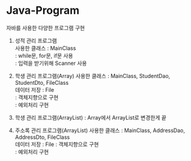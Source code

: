 # Java-Program
자바를 사용한 다양한 프로그램 구현
1. 성적 관리 프로그램  
사용한 클래스 : MainClass  
: while문, for문, if문 사용  
: 입력을 받기위해 Scanner 사용

2. 학생 관리 프로그램(Array)
사용한 클래스 : MainClass, StudentDao, StudentDto, FileClass  
데이터 저장 : File  
: 객체지향으로 구현  
: 예외처리 구현

3. 학생 관리 프로그램(ArrayList)
: Array에서 ArrayList로 변경한게 끝

4. 주소록 관리 프로그램(ArrayList)
사용한 클래스 : MainClass, AddressDao, AddressDto, FileClass  
데이터 저장 : File
: 객체지향으로 구현  
: 예외처리 구현
